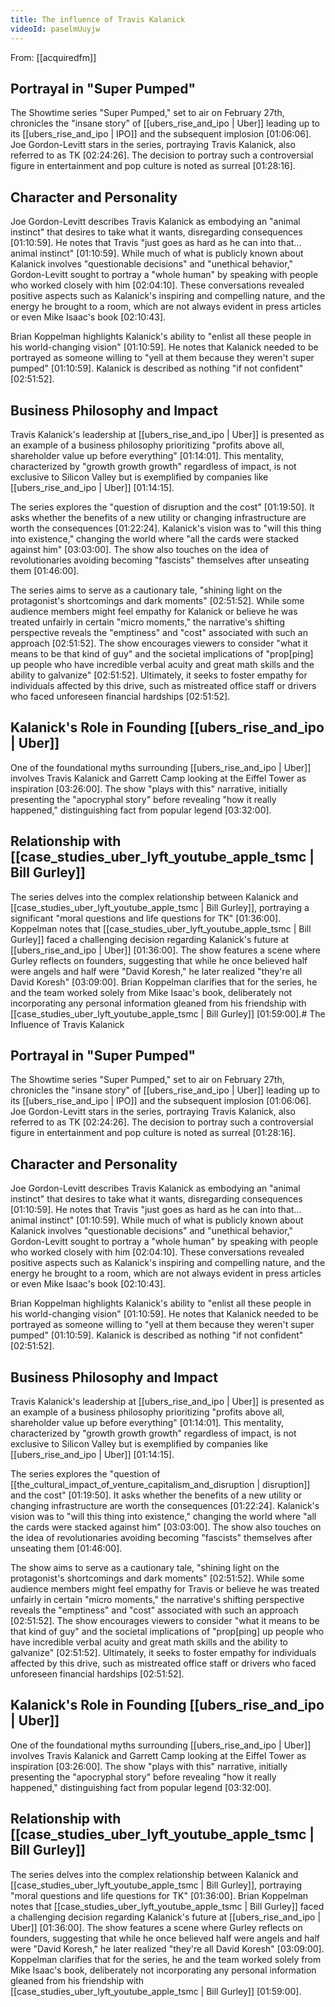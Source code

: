 ```yaml
---
title: The influence of Travis Kalanick
videoId: paselmUuyjw
---
```


From: [[acquiredfm]] <br/> 

## Portrayal in "Super Pumped"
The Showtime series "Super Pumped," set to air on February 27th, chronicles the "insane story" of [[ubers_rise_and_ipo | Uber]] leading up to its [[ubers_rise_and_ipo | IPO]] and the subsequent implosion [01:06:06]. Joe Gordon-Levitt stars in the series, portraying Travis Kalanick, also referred to as TK [02:24:26]. The decision to portray such a controversial figure in entertainment and pop culture is noted as surreal [01:28:16].

## Character and Personality
Joe Gordon-Levitt describes Travis Kalanick as embodying an "animal instinct" that desires to take what it wants, disregarding consequences [01:10:59]. He notes that Travis "just goes as hard as he can into that... animal instinct" [01:10:59]. While much of what is publicly known about Kalanick involves "questionable decisions" and "unethical behavior," Gordon-Levitt sought to portray a "whole human" by speaking with people who worked closely with him [02:04:10]. These conversations revealed positive aspects such as Kalanick's inspiring and compelling nature, and the energy he brought to a room, which are not always evident in press articles or even Mike Isaac's book [02:10:43].

Brian Koppelman highlights Kalanick's ability to "enlist all these people in his world-changing vision" [01:10:59]. He notes that Kalanick needed to be portrayed as someone willing to "yell at them because they weren't super pumped" [01:10:59]. Kalanick is described as nothing "if not confident" [02:51:52].

## Business Philosophy and Impact
Travis Kalanick's leadership at [[ubers_rise_and_ipo | Uber]] is presented as an example of a business philosophy prioritizing "profits above all, shareholder value up before everything" [01:14:01]. This mentality, characterized by "growth growth growth" regardless of impact, is not exclusive to Silicon Valley but is exemplified by companies like [[ubers_rise_and_ipo | Uber]] [01:14:15].

The series explores the "question of disruption and the cost" [01:19:50]. It asks whether the benefits of a new utility or changing infrastructure are worth the consequences [01:22:24]. Kalanick's vision was to "will this thing into existence," changing the world where "all the cards were stacked against him" [03:03:00]. The show also touches on the idea of revolutionaries avoiding becoming "fascists" themselves after unseating them [01:46:00].

The series aims to serve as a cautionary tale, "shining light on the protagonist's shortcomings and dark moments" [02:51:52]. While some audience members might feel empathy for Kalanick or believe he was treated unfairly in certain "micro moments," the narrative's shifting perspective reveals the "emptiness" and "cost" associated with such an approach [02:51:52]. The show encourages viewers to consider "what it means to be that kind of guy" and the societal implications of "prop[ping] up people who have incredible verbal acuity and great math skills and the ability to galvanize" [02:51:52]. Ultimately, it seeks to foster empathy for individuals affected by this drive, such as mistreated office staff or drivers who faced unforeseen financial hardships [02:51:52].

## Kalanick's Role in Founding [[ubers_rise_and_ipo | Uber]]
One of the foundational myths surrounding [[ubers_rise_and_ipo | Uber]] involves Travis Kalanick and Garrett Camp looking at the Eiffel Tower as inspiration [03:26:00]. The show "plays with this" narrative, initially presenting the "apocryphal story" before revealing "how it really happened," distinguishing fact from popular legend [03:32:00].

## Relationship with [[case_studies_uber_lyft_youtube_apple_tsmc | Bill Gurley]]
The series delves into the complex relationship between Kalanick and [[case_studies_uber_lyft_youtube_apple_tsmc | Bill Gurley]], portraying a significant "moral questions and life questions for TK" [01:36:00]. Koppelman notes that [[case_studies_uber_lyft_youtube_apple_tsmc | Bill Gurley]] faced a challenging decision regarding Kalanick's future at [[ubers_rise_and_ipo | Uber]] [01:36:00]. The show features a scene where Gurley reflects on founders, suggesting that while he once believed half were angels and half were "David Koresh," he later realized "they're all David Koresh" [03:09:00]. Brian Koppelman clarifies that for the series, he and the team worked solely from Mike Isaac's book, deliberately not incorporating any personal information gleaned from his friendship with [[case_studies_uber_lyft_youtube_apple_tsmc | Bill Gurley]] [01:59:00].# The Influence of Travis Kalanick

## Portrayal in "Super Pumped"
The Showtime series "Super Pumped," set to air on February 27th, chronicles the "insane story" of [[ubers_rise_and_ipo | Uber]] leading up to its [[ubers_rise_and_ipo | IPO]] and the subsequent implosion [01:06:06]. Joe Gordon-Levitt stars in the series, portraying Travis Kalanick, also referred to as TK [02:24:26]. The decision to portray such a controversial figure in entertainment and pop culture is noted as surreal [01:28:16].

## Character and Personality
Joe Gordon-Levitt describes Travis Kalanick as embodying an "animal instinct" that desires to take what it wants, disregarding consequences [01:10:59]. He notes that Travis "just goes as hard as he can into that... animal instinct" [01:10:59]. While much of what is publicly known about Kalanick involves "questionable decisions" and "unethical behavior," Gordon-Levitt sought to portray a "whole human" by speaking with people who worked closely with him [02:04:10]. These conversations revealed positive aspects such as Kalanick's inspiring and compelling nature, and the energy he brought to a room, which are not always evident in press articles or even Mike Isaac's book [02:10:43].

Brian Koppelman highlights Kalanick's ability to "enlist all these people in his world-changing vision" [01:10:59]. He notes that Kalanick needed to be portrayed as someone willing to "yell at them because they weren't super pumped" [01:10:59]. Kalanick is described as nothing "if not confident" [02:51:52].

## Business Philosophy and Impact
Travis Kalanick's leadership at [[ubers_rise_and_ipo | Uber]] is presented as an example of a business philosophy prioritizing "profits above all, shareholder value up before everything" [01:14:01]. This mentality, characterized by "growth growth growth" regardless of impact, is not exclusive to Silicon Valley but is exemplified by companies like [[ubers_rise_and_ipo | Uber]] [01:14:15].

The series explores the "question of [[the_cultural_impact_of_venture_capitalism_and_disruption | disruption]] and the cost" [01:19:50]. It asks whether the benefits of a new utility or changing infrastructure are worth the consequences [01:22:24]. Kalanick's vision was to "will this thing into existence," changing the world where "all the cards were stacked against him" [03:03:00]. The show also touches on the idea of revolutionaries avoiding becoming "fascists" themselves after unseating them [01:46:00].

The show aims to serve as a cautionary tale, "shining light on the protagonist's shortcomings and dark moments" [02:51:52]. While some audience members might feel empathy for Travis or believe he was treated unfairly in certain "micro moments," the narrative's shifting perspective reveals the "emptiness" and "cost" associated with such an approach [02:51:52]. The show encourages viewers to consider "what it means to be that kind of guy" and the societal implications of "prop[ping] up people who have incredible verbal acuity and great math skills and the ability to galvanize" [02:51:52]. Ultimately, it seeks to foster empathy for individuals affected by this drive, such as mistreated office staff or drivers who faced unforeseen financial hardships [02:51:52].

## Kalanick's Role in Founding [[ubers_rise_and_ipo | Uber]]
One of the foundational myths surrounding [[ubers_rise_and_ipo | Uber]] involves Travis Kalanick and Garrett Camp looking at the Eiffel Tower as inspiration [03:26:00]. The show "plays with this" narrative, initially presenting the "apocryphal story" before revealing "how it really happened," distinguishing fact from popular legend [03:32:00].

## Relationship with [[case_studies_uber_lyft_youtube_apple_tsmc | Bill Gurley]]
The series delves into the complex relationship between Kalanick and [[case_studies_uber_lyft_youtube_apple_tsmc | Bill Gurley]], portraying "moral questions and life questions for TK" [01:36:00]. Brian Koppelman notes that [[case_studies_uber_lyft_youtube_apple_tsmc | Bill Gurley]] faced a challenging decision regarding Kalanick's future at [[ubers_rise_and_ipo | Uber]] [01:36:00]. The show features a scene where Gurley reflects on founders, suggesting that while he once believed half were angels and half were "David Koresh," he later realized "they're all David Koresh" [03:09:00]. Koppelman clarifies that for the series, he and the team worked solely from Mike Isaac's book, deliberately not incorporating any personal information gleaned from his friendship with [[case_studies_uber_lyft_youtube_apple_tsmc | Bill Gurley]] [01:59:00].